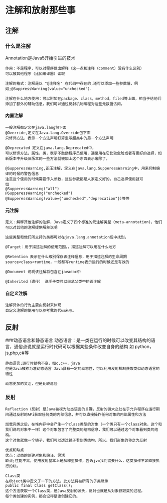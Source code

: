 # 注解和放射那些事
## 注解
### 什么是注解
Annotation是Java5开始引进的技术
    
    作用：不是程序，可以对程序做出解释（这一点和注释（comment）没有什么区别）
    可以被其他程序（比如编译器）读取

    注解的格式：注解是以 "@注释名" 在代码中存在的,还可以添加一些参数值，例如;@SuppressWarning(value="unchecked").
    
    注解在什么地方使用：可以附加在package、class，method，filed等上面，相当于给他们添加了额外的辅助信息，我们可以通过反射机制编程对这些元数据访问。
#### 内置注解
    一般注解都定义在java.lang包下面
    @Override,定义在Java.lang.Override包下面
    只修饰方法，表示一个方法声明打算重写超类中的另一个方法声明
    
    @Deprecated 定义在java.lang.Deprecated中，
    可以修饰方法，属性，类，表示不鼓励程序员使用，通常用在它比较危险或者有更好的选择，如新版本中升级旧版本的一些方法就被加上这个东西表示废除了。
    
    @SupperessWarning,正压注解，定义在java.lang.SupperessWarning中，用来抑制编译的时候的警告信息
    注意这个使用的时候需要传入参数，这些参数都是人家定义好的，自己选择使用就可
    如
    @SupperessWarning("all")
    @SupperessWarning("unchecked")
    @SupperessWarning(value={"unchecked","deprecation"})等等
#### 元注解
    定义：解释其他注解的注解，Java定义了四个标准的元注解类型（meta-annotation)，他们可以对其他的注解提供解释说明
    
    这些类型和他们所支持的类都可以在java.lang.annotation包中找到，
    
    @Target：用于描述注解的使用范围，，描述注解可以用在什么地方
    
    @Retention 表示在什么级别保存该注释信息，用于描述注解的生命周期
    source<class<runtime，一般都写runtime表示运行的时候还是有效的 
    
    @Document 说明该注解将包含在javadoc中
    
    @Inherited（遗传） 说明子类可以继承父类中的该注解
#### 自定义注解
    
    注解具体的行为主要由反射来体现
    自定义注解的使用可以参考我的代码来写。
## 反射
###动态语言和静态语言
    动态语言：是一类在运行的时候可以改变其结构的语言，通俗点说就是运行时代码可以根据某些条件改变自身的结构
    如 python，js,php,c#等
    
    静态语言;运行时结构不变，如c,c++，java
    但是Java被称为准动态语言 Java具有一定的动态性，可以利用反射机制获取类似动态语言的特性
    
    动态更加的灵活，但是比较危险
### 反射
    Reflaction（反射）是Java被视为动态语言的关键，反射的强大之处在于允许程序在运行期间通过反射的APi获取任何类的内部信息，并可以直接操作任何对象的内部属性和方法
    
    加载完类之后，在堆内存中会产生一个class类型的对象（一个类只有一个class对象，这个和我们说的对象不一样）这个对象包含了完整类的结构信息，我们可以通过这个对象看到类的结构。
    这个对象就像一个镜子，我们可以透过镜子看到类结构，所以，我们形象的称之为反射
    
    优点和缺点
    优点：动态的创建对象和编译，灵活
    缺点;性能不高，使用反射基本上是解释型操作，告诉jvm我们需要什么，这类操作不如直接执行的块。
    
    Class类
    在Object类中定义了一下的方法，此方法将被所有的子类继承
    public final Class getClass();
    这个方法获取一个Class类，是Java反射的源头，反射也就是从对象获取类的过程。
    每个类创建的实例，都会记得是谁创建它的。